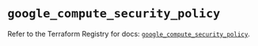 # `google_compute_security_policy`

Refer to the Terraform Registry for docs: [`google_compute_security_policy`](https://registry.terraform.io/providers/hashicorp/google/5.16.0/docs/resources/compute_security_policy).
